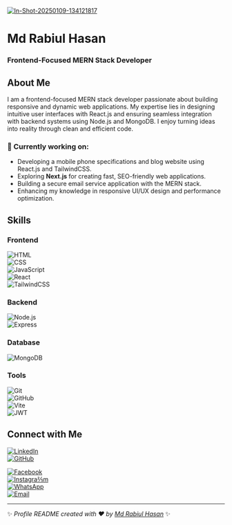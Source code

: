 <a href="https://ibb.co.com/PjP6KH6"><img src="https://i.ibb.co.com/kBwSjCS/In-Shot-20250109-134121817.jpg" alt="In-Shot-20250109-134121817" border="0"></a>
# Md Rabiul Hasan  
### Frontend-Focused MERN Stack Developer


## About Me  
I am a frontend-focused MERN stack developer passionate about building responsive and dynamic web applications. My expertise lies in designing intuitive user interfaces with React.js and ensuring seamless integration with backend systems using Node.js and MongoDB. I enjoy turning ideas into reality through clean and efficient code.

### 🔭 Currently working on:  
- Developing a mobile phone specifications and blog website using React.js and TailwindCSS.  
- Exploring **Next.js** for creating fast, SEO-friendly web applications.  
- Building a secure email service application with the MERN stack.  
- Enhancing my knowledge in responsive UI/UX design and performance optimization.




## Skills  

### Frontend  
![HTML](https://img.shields.io/badge/-HTML5-E34F26?logo=html5&logoColor=white&style=for-the-badge)  
![CSS](https://img.shields.io/badge/-CSS3-1572B6?logo=css3&logoColor=white&style=for-the-badge)  
![JavaScript](https://img.shields.io/badge/-JavaScript-F7DF1E?logo=javascript&logoColor=black&style=for-the-badge)  
![React](https://img.shields.io/badge/-React-61DAFB?logo=react&logoColor=white&style=for-the-badge)  
![TailwindCSS](https://img.shields.io/badge/-TailwindCSS-06B6D4?logo=tailwindcss&logoColor=white&style=for-the-badge)  

### Backend  
![Node.js](https://img.shields.io/badge/-Node.js-339933?logo=node.js&logoColor=white&style=for-the-badge)  
![Express](https://img.shields.io/badge/-Express-000000?logo=express&logoColor=white&style=for-the-badge)  

### Database  
![MongoDB](https://img.shields.io/badge/-MongoDB-47A248?logo=mongodb&logoColor=white&style=for-the-badge)  

### Tools  
![Git](https://img.shields.io/badge/-Git-F05032?logo=git&logoColor=white&style=for-the-badge)  
![GitHub](https://img.shields.io/badge/-GitHub-181717?logo=github&logoColor=white&style=for-the-badge)  
![Vite](https://img.shields.io/badge/-Vite-646CFF?logo=vite&logoColor=white&style=for-the-badge)  
![JWT](https://img.shields.io/badge/-JWT-000000?logo=jsonwebtokens&logoColor=white&style=for-the-badge)

## Connect with Me  

[![LinkedIn](https://img.shields.io/badge/-LinkedIn-0A66C2?logo=linkedin&logoColor=white&style=for-the-badge)](https://www.linkedin.com/in/md-rabiul-hasan7224)  
[![GitHub](https://img.shields.io/badge/-GitHub-181717?logo=github&logoColor=white&style=for-the-badge)](https://github.com/rabiulkhan7224)  
 
[![Facebook](https://img.shields.io/badge/-Facebook-1877F2?logo=facebook&logoColor=white&style=for-the-badge)](https://www.facebook.com/mdrabiul.khan.351?mibextid=ZbWKwL)  
[![Instagra⅖m](https://img.shields.io/badge/-Instagram-E4405F?logo=instagram&logoColor=white&style=for-the-badge)](https://www.instagram.com/mdrabiul.khan.351?igsh=enBxbDN4eWhnc242)  
[![WhatsApp](https://img.shields.io/badge/-WhatsApp-25D366?logo=whatsapp&logoColor=white&style=for-the-badge)](https://wa.me/8801779893574)  
[![Email](https://img.shields.io/badge/-Gmail-D14836?logo=gmail&logoColor=white&style=for-the-badge)](mailto:mdrabiulkhanbabo@gmail.com)





---

✨ _Profile README created with ❤️ by [Md Rabiul Hasan](https://github.com/rabiulkhan7224)_ ✨



<!--
**rabiulkhan7224/rabiulkhan7224** is a ✨ _special_ ✨ repository because its `README.md` (this file) appears on your GitHub profile.

Here are some ideas to get you started:

- 🔭 I’m currently working on ...
- 🌱 I’m currently learning ...
- 👯 I’m looking to collaborate on ...
- 🤔 I’m looking for help with ...
- 💬 Ask me about ...
- 📫 How to reach me: ...
- 😄 Pronouns: ...
- ⚡ Fun fact: ...
-->
